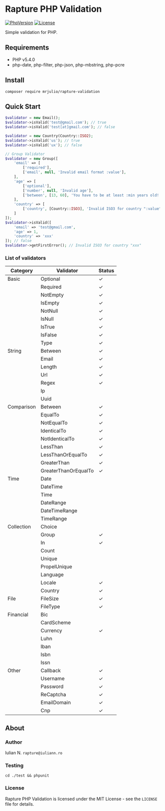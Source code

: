# Rapture PHP Validation

[![PhpVersion](https://img.shields.io/badge/php-5.4.0-orange.svg?style=flat-square)](#)
[![License](https://img.shields.io/badge/license-MIT-blue.svg?style=flat-square)](#)

Simple validation for PHP.

## Requirements

- PHP v5.4.0
- php-date, php-filter, php-json, php-mbstring, php-pcre

## Install

```
composer require mrjulio/rapture-validation
```

## Quick Start


```php
$validator = new Email();
$validator->isValid('test@gmail.com'); // true
$validator->isValid('test[at]gmail.com'); // false

$validator = new Country(Country::ISO2);
$validator->isValid('us'); // true
$validator->isValid('ux'); // false

// Group Validator
$validator = new Group([
    'email' => [
        ['required'],
        ['email', null, 'Invalid email format :value'],
    ],
    'age' => [
        ['optional'],
        ['number', null, 'Invalid age'],
        ['between', [13, 60], 'You have to be at least :min years old!'],
    ],
    'country' => [
        ['country', [Country::ISO3], 'Invalid ISO3 for country ":value"'],
    ]
]);
$validator->isValid([
    'email' => 'test@gmail.com',
    'age' => 1,
    'country' => 'xxx'
]); // false
$validator->getFirstError(); // Invalid ISO3 for country "xxx"
```

### List of validators

|  Category  |      Validator       | Status |
|------------|----------------------|--------|
| Basic      | Optional             | ✓      |
|            | Required             | ✓      |
|            | NotEmpty             | ✓      |
|            | IsEmpty              | ✓      |
|            | NotNull              | ✓      |
|            | IsNull               | ✓      |
|            | IsTrue               | ✓      |
|            | IsFalse              | ✓      |
|            | Type                 | ✓      |
| String     | Between              | ✓      |
|            | Email                | ✓      |
|            | Length               | ✓      |
|            | Url                  | ✓      |
|            | Regex                | ✓      |
|            | Ip                   |        |
|            | Uuid                 |        |
| Comparison | Between              | ✓      |
|            | EqualTo              | ✓      |
|            | NotEqualTo           | ✓      |
|            | IdenticalTo          | ✓      |
|            | NotIdenticalTo       | ✓      |
|            | LessThan             | ✓      |
|            | LessThanOrEqualTo    | ✓      |
|            | GreaterThan          | ✓      |
|            | GreaterThanOrEqualTo | ✓      |
| Time       | Date                 |        |
|            | DateTime             |        |
|            | Time                 |        |
|            | DateRange            |        |
|            | DateTimeRange        |        |
|            | TimeRange            |        |
| Collection | Choice               |        |
|            | Group                | ✓      |
|            | In                   | ✓      |
|            | Count                |        |
|            | Unique               |        |
|            | PropelUnique         |        |
|            | Language             |        |
|            | Locale               | ✓      |
|            | Country              | ✓      |
| File       | FileSize             | ✓      |
|            | FileType             | ✓      |
| Financial  | Bic                  |        |
|            | CardScheme           |        |
|            | Currency             | ✓      |
|            | Luhn                 |        |
|            | Iban                 |        |
|            | Isbn                 |        |
|            | Issn                 |        |
| Other      | Callback             | ✓      |
|            | Username             | ✓      |
|            | Password             | ✓      |
|            | ReCaptcha            | ✓      |
|            | EmailDomain          | ✓      |
|            | Cnp                  | ✓      |


## About

### Author

Iulian N. `rapture@iuliann.ro`

### Testing

```
cd ./test && phpunit
```

### License

Rapture PHP Validation is licensed under the MIT License - see the `LICENSE` file for details.
